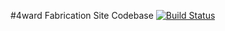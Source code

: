#4ward Fabrication Site Codebase
[![Build Status](https://snap-ci.com/4wardFabrication/site/branch/master/build_image)](https://snap-ci.com/4wardFabrication/site/branch/master)
